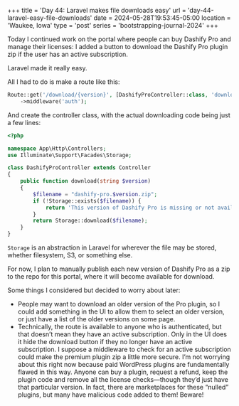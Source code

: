 +++
title = 'Day 44: Laravel makes file downloads easy'
url = 'day-44-laravel-easy-file-downloads'
date = 2024-05-28T19:53:45-05:00
location = 'Waukee, Iowa'
type = 'post'
series = 'bootstrapping-journal-2024'
+++

Today I continued work on the portal where people can buy Dashify Pro and manage their licenses: I added a button to download the Dashify Pro plugin zip if the user has an active subscription.

Laravel made it really easy.

All I had to do is make a route like this:

```php
Route::get('/download/{version}', [DashifyProController::class, 'download'])
    ->middleware('auth');
```

And create the controller class, with the actual downloading code being just a few lines:

```php
<?php

namespace App\Http\Controllers;
use Illuminate\Support\Facades\Storage;

class DashifyProController extends Controller
{
    public function download(string $version)
    {
        $filename = "dashify-pro.$version.zip";
        if (!Storage::exists($filename)) {
            return 'This version of Dashify Pro is missing or not available. If you think it should exist, contact john@getdashify.com for support.';
        }
        return Storage::download($filename);
    }
}
```

`Storage` is an abstraction in Laravel for wherever the file may be stored, whether filesystem, S3, or something else.

For now, I plan to manually publish each new version of Dashify Pro as a zip to the repo for this portal, where it will become available for download.

Some things I considered but decided to worry about later:

- People may want to download an older version of the Pro plugin, so I could add something in the UI to allow them to select an older version, or just have a list of the older versions on some page.
- Technically, the route is available to anyone who is authenticated, but that doesn’t mean they have an active subscription. Only in the UI does it hide the download button if they no longer have an active subscription. I suppose a middleware to check for an active subscription could make the premium plugin zip a little more secure. I’m not worrying about this right now because paid WordPress plugins are fundamentally flawed in this way. Anyone can buy a plugin, request a refund, keep the plugin code and remove all the license checks—though they’d just have that particular version. In fact, there are marketplaces for these “nulled” plugins, but many have malicious code added to them! Beware!
